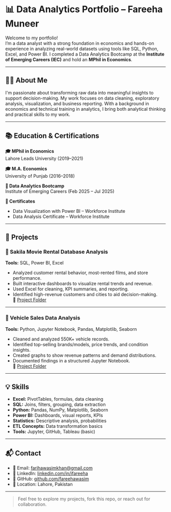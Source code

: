 # 📊 Data Analytics Portfolio – Fareeha Muneer

Welcome to my portfolio!  
I’m a data analyst with a strong foundation in economics and hands-on experience in analyzing real-world datasets using tools like SQL, Python, Excel, and Power BI. I completed a Data Analytics Bootcamp at the **Institute of Emerging Careers (IEC)** and hold an **MPhil in Economics**.

---

## 👩‍💼 About Me

I'm passionate about transforming raw data into meaningful insights to support decision-making. My work focuses on data cleaning, exploratory analysis, visualization, and business reporting. With a background in economics and technical training in analytics, I bring both analytical thinking and practical skills to my work.

---

## 📚 Education & Certifications

**🎓 MPhil in Economics**  
Lahore Leads University (2019–2021)

**🎓 M.A. Economics**  
University of Punjab (2016–2018)

**📜 Data Analytics Bootcamp**  
Institute of Emerging Careers (Feb 2025 – Jul 2025)

**📜 Certificates**  
- Data Visualization with Power BI – Workforce Institute  
- Data Analysis Certificate – Workforce Institute

---

## 🚀 Projects

### 📁 Sakila Movie Rental Database Analysis  
**Tools:** SQL, Power BI, Excel  
- Analyzed customer rental behavior, most-rented films, and store performance.  
- Built interactive dashboards to visualize rental trends and revenue.  
- Used Excel for cleaning, KPI summaries, and reporting.  
- Identified high-revenue customers and cities to aid decision-making.  
🔗 [Project Folder](./Sakila_Movie_Rental_Analysis)

---

### 📁 Vehicle Sales Data Analysis  
**Tools:** Python, Jupyter Notebook, Pandas, Matplotlib, Seaborn  
- Cleaned and analyzed 550K+ vehicle records.  
- Identified top-selling brands/models, price trends, and condition insights.  
- Created graphs to show revenue patterns and demand distributions.  
- Documented findings in a structured Jupyter Notebook.  
🔗 [Project Folder](./Vehicle_Sales_Data_Analysis)

---

## 💡 Skills

- **Excel:** PivotTables, formulas, data cleaning  
- **SQL:** Joins, filters, grouping, data extraction  
- **Python:** Pandas, NumPy, Matplotlib, Seaborn  
- **Power BI:** Dashboards, visual reports, KPIs  
- **Statistics:** Descriptive analysis, probabilities  
- **ETL Concepts:** Data transformation basics  
- **Tools:** Jupyter, GitHub, Tableau (basic)

---

## 📬 Contact

- 📧 Email: farihawasimkhan@gmail.com  
- 🔗 LinkedIn: [linkedin.com/in/ifareeha](https://www.linkedin.com/in/ifareeha/)  
- 💼 GitHub: [github.com/fareehawasim](https://github.com/fareehawasim)  
- 📍 Location: Lahore, Pakistan

---

> Feel free to explore my projects, fork this repo, or reach out for collaboration.
